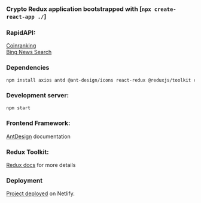 ### Crypto Redux application bootstrapped with [`npx create-react-app ./`]

### RapidAPI: 
[Coinranking](https://rapidapi.com/Coinranking/api/coinranking1) <br />
[Bing News Search](https://rapidapi.com/microsoft-azure-org-microsoft-cognitive-services/api/bing-news-search1)

### Dependencies

```bash
npm install axios antd @ant-design/icons react-redux @reduxjs/toolkit chart.js react-chartjs-2 react-router-dom millify moment
``` 

### Development server:

```bash
npm start
```

### Frontend Framework: 
[AntDesign](https://ant.design/components/overview) documentation

### Redux Toolkit:
[Redux docs](https://redux.js.org/introduction/getting-started) for more details

### Deployment
[Project deployed](https://crypto-redux-news.netlify.app) on Netlify.